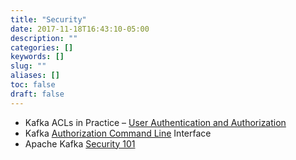 ```yaml
---
title: "Security"
date: 2017-11-18T16:43:10-05:00
description: ""
categories: []
keywords: []
slug: ""
aliases: []
toc: false
draft: false
---
```



* Kafka ACLs in Practice – [User Authentication and Authorization][]
* Kafka [Authorization Command Line][] Interface
* Apache Kafka [Security 101][]

[User Authentication and Authorization]: https://developer.ibm.com/opentech/2017/05/31/kafka-acls-in-practice/
[Authorization Command Line]: https://cwiki.apache.org/confluence/display/KAFKA/Kafka+Authorization+Command+Line+Interface
[Security 101]: https://www.confluent.io/blog/apache-kafka-security-authorization-authentication-encryption/



